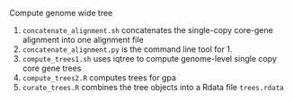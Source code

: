 Compute genome wide tree

1. `concatenate_alignment.sh` concatenates the single-copy core-gene alignment into one alignment file
2. `concatenate_alignment.py` is the command line tool for 1.
3. `compute_trees1.sh` uses iqtree to compute genome-level single copy core gene trees
4. `compute_trees2.R` computes trees for gpa
5. `curate_trees.R` combines the tree objects into a Rdata file `trees.rdata`
